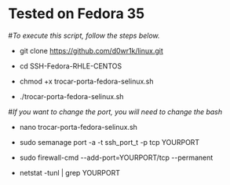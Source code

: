 # Tested on Fedora 35


#*To execute this script, follow the steps below.*


- git clone https://github.com/d0wr1k/linux.git

- cd SSH-Fedora-RHLE-CENTOS

- chmod +x trocar-porta-fedora-selinux.sh

- ./trocar-porta-fedora-selinux.sh

#*If you want to change the port, you will need to change the bash*

- nano trocar-porta-fedora-selinux.sh

- sudo semanage port -a -t ssh_port_t -p tcp YOURPORT

- sudo firewall-cmd --add-port=YOURPORT/tcp --permanent

- netstat -tunl | grep YOURPORT
